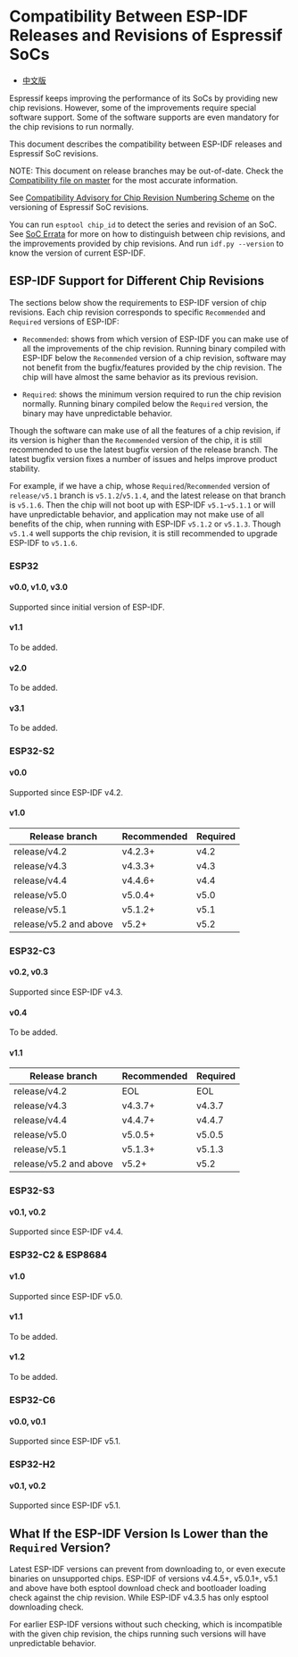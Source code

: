 # Compatibility Between ESP-IDF Releases and Revisions of Espressif SoCs

* [中文版](./COMPATIBILITY_CN.md)

Espressif keeps improving the performance of its SoCs by providing new chip revisions. However, some of the improvements require special software support. Some of the software supports are even mandatory for the chip revisions to run normally.

This document describes the compatibility between ESP-IDF releases and Espressif SoC revisions.

NOTE: This document on release branches may be out-of-date. Check the [Compatibility file on master](https://github.com/espressif/esp-idf/blob/master/COMPATIBILITY.md) for the most accurate information.

See [Compatibility Advisory for Chip Revision Numbering Scheme](https://www.espressif.com.cn/sites/default/files/advisory_downloads/AR2022-005%20Compatibility%20Advisory%20for%20Chip%20Revision%20Numbering%20%20Scheme.pdf) on the versioning of Espressif SoC revisions.

You can run `esptool chip_id` to detect the series and revision of an SoC. See [SoC Errata](https://www.espressif.com.cn/en/support/documents/technical-documents?keys=errata) for more on how to distinguish between chip revisions, and the improvements provided by chip revisions. And run `idf.py --version` to know the version of current ESP-IDF.

## ESP-IDF Support for Different Chip Revisions

The sections below show the requirements to ESP-IDF version of chip revisions. Each chip revision corresponds to specific `Recommended` and `Required` versions of ESP-IDF:

- `Recommended`: shows from which version of ESP-IDF you can make use of all the improvements of the chip revision. Running binary compiled with ESP-IDF below the `Recommended` version of a chip revision, software may not benefit from the bugfix/features provided by the chip revision. The chip will have almost the same behavior as its previous revision.

- `Required`: shows the minimum version required to run the chip revision normally. Running binary compiled below the `Required` version, the binary may have unpredictable behavior.

Though the software can make use of all the features of a chip revision, if its version is higher than the `Recommended` version of the chip, it is still recommended to use the latest bugfix version of the release branch. The latest bugfix version fixes a number of issues and helps improve product stability.

For example, if we have a chip, whose `Required`/`Recommended` version of `release/v5.1` branch is `v5.1.2`/`v5.1.4`, and the latest release on that branch is `v5.1.6`. Then the chip will not boot up with ESP-IDF `v5.1`-`v5.1.1` or will have unpredictable behavior, and application may not make use of all benefits of the chip, when running with ESP-IDF `v5.1.2` or `v5.1.3`. Though `v5.1.4` well supports the chip revision, it is still recommended to upgrade ESP-IDF to `v5.1.6`.

### ESP32

#### v0.0, v1.0, v3.0

Supported since initial version of ESP-IDF.

#### v1.1

To be added.

#### v2.0

To be added.

#### v3.1

To be added.

### ESP32-S2

#### v0.0

Supported since ESP-IDF v4.2.

#### v1.0

| Release branch         | Recommended | Required |
|------------------------|-------------|----------|
| release/v4.2           | v4.2.3+     | v4.2     |
| release/v4.3           | v4.3.3+     | v4.3     |
| release/v4.4           | v4.4.6+     | v4.4     |
| release/v5.0           | v5.0.4+     | v5.0     |
| release/v5.1           | v5.1.2+     | v5.1     |
| release/v5.2 and above | v5.2+       | v5.2     |

### ESP32-C3

#### v0.2, v0.3

Supported since ESP-IDF v4.3.

#### v0.4

To be added.

#### v1.1

| Release branch         | Recommended | Required |
|------------------------|-------------|----------|
| release/v4.2           | EOL         | EOL      |
| release/v4.3           | v4.3.7+     | v4.3.7   |
| release/v4.4           | v4.4.7+     | v4.4.7   |
| release/v5.0           | v5.0.5+     | v5.0.5   |
| release/v5.1           | v5.1.3+     | v5.1.3   |
| release/v5.2 and above | v5.2+       | v5.2     |

### ESP32-S3

#### v0.1, v0.2

Supported since ESP-IDF v4.4.

### ESP32-C2 & ESP8684

#### v1.0

Supported since ESP-IDF v5.0.

#### v1.1

To be added.

#### v1.2

To be added.

### ESP32-C6

#### v0.0, v0.1

Supported since ESP-IDF v5.1.

### ESP32-H2

#### v0.1, v0.2

Supported since ESP-IDF v5.1.

## What If the ESP-IDF Version Is Lower than the `Required` Version?

Latest ESP-IDF versions can prevent from downloading to, or even execute binaries on unsupported chips. ESP-IDF of versions v4.4.5+, v5.0.1+, v5.1 and above have both esptool download check and bootloader loading check against the chip revision. While ESP-IDF v4.3.5 has only esptool downloading check.

For earlier ESP-IDF versions without such checking, which is incompatible with the given chip revision, the chips running such versions will have unpredictable behavior.
